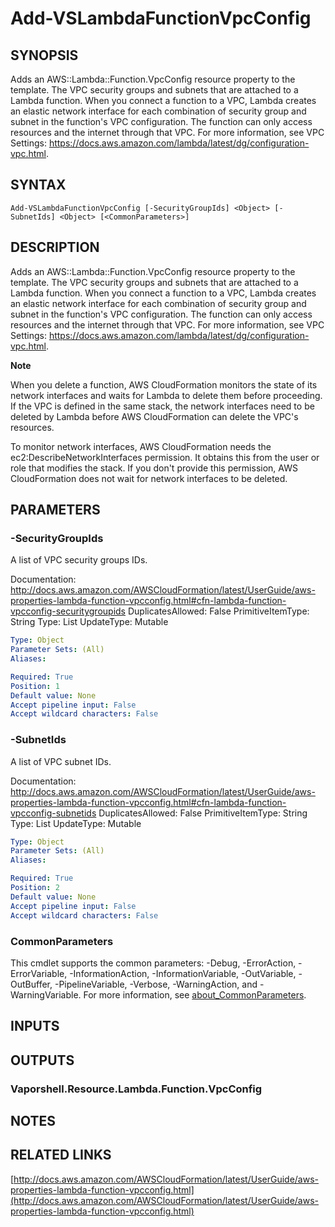 # Add-VSLambdaFunctionVpcConfig

## SYNOPSIS
Adds an AWS::Lambda::Function.VpcConfig resource property to the template.
The VPC security groups and subnets that are attached to a Lambda function.
When you connect a function to a VPC, Lambda creates an elastic network interface for each combination of security group and subnet in the function's VPC configuration.
The function can only access resources and the internet through that VPC.
For more information, see VPC Settings: https://docs.aws.amazon.com/lambda/latest/dg/configuration-vpc.html.

## SYNTAX

```
Add-VSLambdaFunctionVpcConfig [-SecurityGroupIds] <Object> [-SubnetIds] <Object> [<CommonParameters>]
```

## DESCRIPTION
Adds an AWS::Lambda::Function.VpcConfig resource property to the template.
The VPC security groups and subnets that are attached to a Lambda function.
When you connect a function to a VPC, Lambda creates an elastic network interface for each combination of security group and subnet in the function's VPC configuration.
The function can only access resources and the internet through that VPC.
For more information, see VPC Settings: https://docs.aws.amazon.com/lambda/latest/dg/configuration-vpc.html.

**Note**

When you delete a function, AWS CloudFormation monitors the state of its network interfaces and waits for Lambda to delete them before proceeding.
If the VPC is defined in the same stack, the network interfaces need to be deleted by Lambda before AWS CloudFormation can delete the VPC's resources.

To monitor network interfaces, AWS CloudFormation needs the ec2:DescribeNetworkInterfaces permission.
It obtains this from the user or role that modifies the stack.
If you don't provide this permission, AWS CloudFormation does not wait for network interfaces to be deleted.

## PARAMETERS

### -SecurityGroupIds
A list of VPC security groups IDs.

Documentation: http://docs.aws.amazon.com/AWSCloudFormation/latest/UserGuide/aws-properties-lambda-function-vpcconfig.html#cfn-lambda-function-vpcconfig-securitygroupids
DuplicatesAllowed: False
PrimitiveItemType: String
Type: List
UpdateType: Mutable

```yaml
Type: Object
Parameter Sets: (All)
Aliases:

Required: True
Position: 1
Default value: None
Accept pipeline input: False
Accept wildcard characters: False
```

### -SubnetIds
A list of VPC subnet IDs.

Documentation: http://docs.aws.amazon.com/AWSCloudFormation/latest/UserGuide/aws-properties-lambda-function-vpcconfig.html#cfn-lambda-function-vpcconfig-subnetids
DuplicatesAllowed: False
PrimitiveItemType: String
Type: List
UpdateType: Mutable

```yaml
Type: Object
Parameter Sets: (All)
Aliases:

Required: True
Position: 2
Default value: None
Accept pipeline input: False
Accept wildcard characters: False
```

### CommonParameters
This cmdlet supports the common parameters: -Debug, -ErrorAction, -ErrorVariable, -InformationAction, -InformationVariable, -OutVariable, -OutBuffer, -PipelineVariable, -Verbose, -WarningAction, and -WarningVariable. For more information, see [about_CommonParameters](http://go.microsoft.com/fwlink/?LinkID=113216).

## INPUTS

## OUTPUTS

### Vaporshell.Resource.Lambda.Function.VpcConfig
## NOTES

## RELATED LINKS

[http://docs.aws.amazon.com/AWSCloudFormation/latest/UserGuide/aws-properties-lambda-function-vpcconfig.html](http://docs.aws.amazon.com/AWSCloudFormation/latest/UserGuide/aws-properties-lambda-function-vpcconfig.html)

